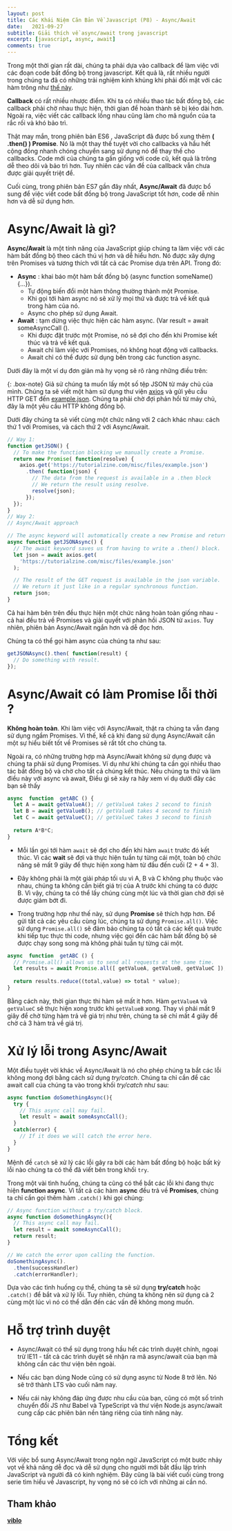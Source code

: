 ```yaml
---
layout: post
title: Các Khái Niệm Căn Bản Về Javascript (P8) - Async/Await
date:   2021-09-27
subtitle: Giải thích về async/await trong javascript
excerpt: [javascript, async, await]
comments: true
---
```


Trong một thời gian rất dài, chúng ta phải dựa vào callback để làm việc với các đoạn code bất đồng bộ trong javascript. Kết quả là, rất nhiều người trong chúng ta đã có những trải nghiệm kinh khủng khi phải đối mặt với các hàm trông như [thế này](https://tutorialzine.com/media/2017/07/callback-hell.jpg).

**Callback** có rất nhiều nhược điểm. Khi ta có nhiều thao tác bất đồng bộ, các callback phải chờ nhau thực hiện, thời gian để hoàn thành sẽ bị kéo dài hơn. Ngoài ra, việc viết các callback lồng nhau cũng làm cho mã nguồn của ta rắc rối và khó bảo trì.

Thật may mắn, trong phiên bản ES6 , JavaScript đã được bổ xung thêm **( .then() ) Promise**. Nó là một thay thế tuyệt vời cho callbacks và hầu hết cộng đồng nhanh chóng chuyển sang sử dụng nó để thay thế cho callbacks. Code mới của chúng ta gần giống với code cũ, kết quả là trông dễ theo dõi và bảo trì hơn. Tuy nhiên các vấn đề của callback vẫn chưa được giải quyết triệt để.

Cuối cùng, trong phiên bản ES7 gần đây nhất, **Async/Await** đã được bổ sung để việc viết code bất đồng bộ trong JavaScript tốt hơn, code dễ nhìn hơn và dễ sử dụng hơn.

# Async/Await là gì?

**Async/Await** là một tính năng của JavaScript giúp chúng ta làm việc với các hàm bất đồng bộ theo cách thú vị hơn và dễ hiểu hơn. Nó được xây dựng trên Promises và tương thích với tất cả các Promise dựa trên API. Trong đó:

- **Async** : khai báo một hàm bất đồng bộ (async function someName(){...}).
    - Tự động biến đổi một hàm thông thường thành một Promise.
    - Khi gọi tới hàm async nó sẽ xử lý mọi thứ và được trả về kết quả trong hàm của nó.
    - Async cho phép sử dụng Await.
- **Await** : tạm dừng việc thực hiện các hàm async. (Var result = await someAsyncCall ().
    - Khi được đặt trước một Promise, nó sẽ đợi cho đến khi Promise kết thúc và trả về kết quả.
    - Await chỉ làm việc với Promises, nó không hoạt động với callbacks.
    - Await chỉ có thể được sử dụng bên trong các function async.

Dưới đây là một ví dụ đơn giản mà hy vọng sẽ rõ ràng những điều trên:

{: .box-note}
Giả sử chúng ta muốn lấy một số tệp JSON từ máy chủ của mình. Chúng ta sẽ viết một hàm sử dụng thư viện [axios](https://github.com/axios/axios) và gửi yêu cầu HTTP GET đến [example.json](https://tutorialzine.com/misc/files/example.json). Chúng ta phải chờ đợi phản hồi từ máy chủ, đây là một yêu cầu HTTP không đồng bộ.

Dưới đây chúng ta sẽ viết cùng một chức năng với 2 cách khác nhau: cách thứ 1 với Promises, và cách thứ 2 với Async/Await.

```javascript
// Way 1: 
function getJSON() {
  // To make the function blocking we manually create a Promise.
  return new Promise( function(resolve) {
    axios.get('https://tutorialzine.com/misc/files/example.json')
      .then( function(json) {
        // The data from the request is available in a .then block
        // We return the result using resolve.
        resolve(json);
      });
  });
}
// Way 2:
// Async/Await approach

// The async keyword will automatically create a new Promise and return it.
async function getJSONAsync() {
  // The await keyword saves us from having to write a .then() block.
  let json = await axios.get(
    'https://tutorialzine.com/misc/files/example.json'
  );

  // The result of the GET request is available in the json variable.
  // We return it just like in a regular synchronous function.
  return json;
}
```

Cả hai hàm bên trên đều thực hiện một chức năng hoàn toàn giống nhau - cả hai đều trả về Promises và giải quyết với phản hồi JSON từ `axios`. Tuy nhiên, phiên bản Async/Await ngắn hơn và dễ đọc hơn.

Chúng ta có thể gọi hàm async của chúng ta như sau:

```javascript
getJSONAsync().then( function(result) {
  // Do something with result.
});
```

# Async/Await có làm Promise lỗi thời ?

**Không hoàn toàn**. Khi làm việc với Async/Await, thật ra chúng ta vẫn đang sử dụng ngầm Promises. Vì thế, kể cả khi đang sử dụng Async/Await cần một sự hiểu biết tốt về Promises sẽ rất tốt cho chúng ta.

Ngoài ra, có những trường hợp mà Async/Await không sử dụng được và chúng ta phải sử dụng Promises. Ví dụ như khi chúng ta cần gọi nhiều thao tác bất đồng bộ và chờ cho tất cả chúng kết thúc. Nếu chúng ta thử và làm điều này với async và await, Điều gì sẽ xảy ra hãy xem ví dụ dưới đây các bạn sẽ thấy 

```javascript
async  function  getABC () {
  let A = await getValueA(); // getValueA takes 2 second to finish
  let B = await getValueB(); // getValueB takes 4 second to finish
  let C = await getValueC(); // getValueC takes 3 second to finish
  
  return A*B*C;
}
```

- Mỗi lần gọi tới hàm `await` sẽ đợi cho đến khi hàm `await` trước đó kết thúc. Vì các **wait** sẽ đợi và thực hiện tuần tự từng cái một, toàn bộ chức năng sẽ mất 9 giây để thực hiện xong hàm từ đầu đến cuối (2 + 4 + 3).

- Đây không phải là một giải pháp tối ưu vì A, B và C không phụ thuộc vào nhau, chúng ta không cần biết giá trị của A trước khi chúng ta có được B. Vì vậy, chúng ta có thể lấy chúng cùng một lúc và thời gian chờ đợi sẽ được giảm bớt đi.

- Trong trường hợp như thế này, sử dụng **Promise** sẽ thích hợp hơn. Để gửi tất cả các yêu cầu cùng lúc, chúng ta sử dụng `Promise.all()`. Việc sử dụng `Promise.all()` sẽ đảm bảo chúng ta có tất cả các kết quả trước khi tiếp tục thực thi code, nhưng việc gọi đến các hàm bất đồng bộ sẽ được chạy song song mà không phải tuần tự từng cái một.

```javascript
async  function  getABC () {
  // Promise.all() allows us to send all requests at the same time. 
  let results = await Promise.all([ getValueA, getValueB, getValueC ]); 
  
  return results.reduce((total,value) => total * value);
}
```

Bằng cách này, thời gian thực thi hàm sẽ mất it hơn. Hàm `getValueA` và `getValueC` sẽ thực hiện xong trước khi `getValueB` xong. Thay vì phải mất 9 giây để chờ từng hàm trả về giá trị như trên, chúng ta sẽ chỉ mất 4 giây để chờ cả 3 hàm trả về giá trị.

# Xử lý lỗi trong Async/Await

Một điều tuyệt vời khác về Async/Await là nó cho phép chúng ta bắt các lỗi không mong đợi bằng cách sử dụng *try/catch*. Chúng ta chỉ cần để các await call của chúng ta vào trong khối *try/catch* như sau:

```javascript
async function doSomethingAsync(){
  try {
    // This async call may fail.
    let result = await someAsyncCall();
  }
  catch(error) {
    // If it does we will catch the error here.
  }  
}
```

Mệnh đề `catch` sẽ xử lý các lỗi gây ra bởi các hàm bất đồng bộ hoặc bất kỳ lỗi nào chúng ta có thể đã viết bên trong khối `try`.

Trong một vài tình huống, chúng ta cũng có thể bắt các lỗi khi đang thực hiện **function async**. Vì tất cả các hàm **async** đều trả về **Promises**, chúng ta chỉ cần gọi thêm hàm `.catch()` khi gọi chúng:

```javascript
// Async function without a try/catch block.
async function doSomethingAsync(){
  // This async call may fail.
  let result = await someAsyncCall();
  return result;  
}

// We catch the error upon calling the function.
doSomethingAsync().
  .then(successHandler)
  .catch(errorHandler);
```

Dựa vào các tình huống cụ thể, chúng ta sẽ sử dụng **try/catch** hoặc `.catch()` để bắt và xử lý lỗi. Tuy nhiên, chúng ta không nên sử dụng cả 2 cùng một lúc vì nó có thể dẫn đến các vấn đề không mong muốn.

# Hỗ trợ trình duyệt

- Async/Await có thể sử dụng trong hầu hết các trình duyệt chính, ngoại trừ IE11 - tất cả các trình duyệt sẽ nhận ra mã async/await của bạn mà không cần các thư viện bên ngoài.

- Nếu các bạn dùng Node cũng có sử dụng async từ Node 8 trở lên. Nó sẽ trở thành LTS vào cuối năm nay.

- Nếu cái này không đáp ứng được nhu cầu của bạn, cũng có một số trình chuyển đổi JS như Babel và TypeScript và thư viện Node.js async/await cung cấp các phiên bản nền tảng riêng của tính năng này.

# Tổng kết

Với việc bổ sung Async/Await trong ngôn ngữ JavaScript có một bước nhảy vọt về khả năng dễ đọc và dễ sử dụng cho người mới bắt đầu lập trình JavaScript và người đã có kinh nghiệm. Đây cũng là bài viết cuối cùng trong serie tìm hiểu về Javascript, hy vọng nó sẽ có ích với những ai cần nó.


## Tham khảo

[**viblo**](https://viblo.asia/p/giai-thich-ve-asyncawait-javascript-trong-10-phut-1VgZvBn7ZAw)
